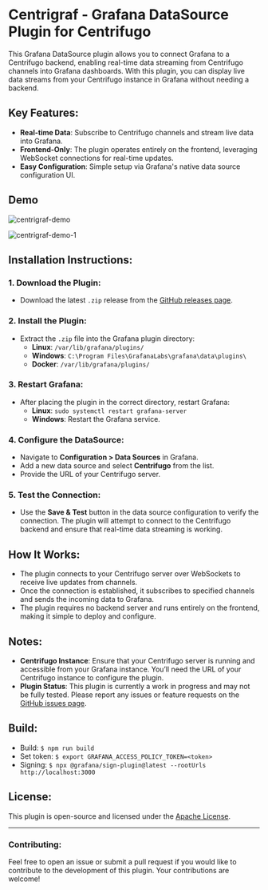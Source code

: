 # Centrigraf - Grafana DataSource Plugin for Centrifugo

This Grafana DataSource plugin allows you to connect Grafana to a Centrifugo backend, enabling real-time data streaming from Centrifugo channels into Grafana dashboards. With this plugin, you can display live data streams from your Centrifugo instance in Grafana without needing a backend.

## Key Features:
- **Real-time Data**: Subscribe to Centrifugo channels and stream live data into Grafana.
- **Frontend-Only**: The plugin operates entirely on the frontend, leveraging WebSocket connections for real-time updates.
- **Easy Configuration**: Simple setup via Grafana's native data source configuration UI.

## Demo

![centrigraf-demo](https://github.com/user-attachments/assets/a44e95f4-da89-4561-ac8c-e93947eaefbf)

![centrigraf-demo-1](https://github.com/user-attachments/assets/3217dfc7-fd06-4242-9e37-6074f8bb6bdf)

## Installation Instructions:

### 1. Download the Plugin:
- Download the latest `.zip` release from the [GitHub releases page](https://github.com/afxcode/afauzx-centrigraf-datasource/releases).

### 2. Install the Plugin:
- Extract the `.zip` file into the Grafana plugin directory:
   - **Linux**: `/var/lib/grafana/plugins/`
   - **Windows**: `C:\Program Files\GrafanaLabs\grafana\data\plugins\`
   - **Docker**: `/var/lib/grafana/plugins/`

### 3. Restart Grafana:
- After placing the plugin in the correct directory, restart Grafana:
   - **Linux**: `sudo systemctl restart grafana-server`
   - **Windows**: Restart the Grafana service.

### 4. Configure the DataSource:
- Navigate to **Configuration > Data Sources** in Grafana.
- Add a new data source and select **Centrifugo** from the list.
- Provide the URL of your Centrifugo server.

### 5. Test the Connection:
- Use the **Save & Test** button in the data source configuration to verify the connection. The plugin will attempt to connect to the Centrifugo backend and ensure that real-time data streaming is working.

## How It Works:
- The plugin connects to your Centrifugo server over WebSockets to receive live updates from channels.
- Once the connection is established, it subscribes to specified channels and sends the incoming data to Grafana.
- The plugin requires no backend server and runs entirely on the frontend, making it simple to deploy and configure.

## Notes:
- **Centrifugo Instance**: Ensure that your Centrifugo server is running and accessible from your Grafana instance. You’ll need the URL of your Centrifugo instance to configure the plugin.
- **Plugin Status**: This plugin is currently a work in progress and may not be fully tested. Please report any issues or feature requests on the [GitHub issues page](https://github.com/afxcode/afauzx-centrigraf-datasource/issues).

## Build:
- Build: ```$ npm run build```
- Set token: ```$ export GRAFANA_ACCESS_POLICY_TOKEN=<token>```
- Signing: ```$ npx @grafana/sign-plugin@latest --rootUrls http://localhost:3000```

## License:
This plugin is open-source and licensed under the [Apache License](LICENSE).

---

### Contributing:
Feel free to open an issue or submit a pull request if you would like to contribute to the development of this plugin. Your contributions are welcome!

